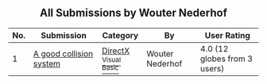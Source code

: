 ﻿<div align="center">

## All Submissions by Wouter Nederhof

</div>

No.  | Submission | Category | By   | User Rating
---- | ---------- | -------- | ---- | -----------
1 | [A good collision system<br />](https://github.com/Planet-Source-Code/wouter-nederhof-a-good-collision-system__1-41072) | [DirectX<br /><sup>Visual Basic</sup>](../ByCategory/directx__1-44.md) | Wouter Nederhof | 4.0 (12 globes from 3 users)
